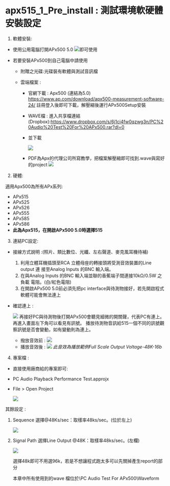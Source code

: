 apx515\_1\_Pre\_install : 測試環境軟硬體安裝設定
================================================

1.  軟體安裝:

-   使用公用電腦打開APx500 5.0
    ![](https://i.imgur.com/jVvsmBa.png)即可使用

-   若要安裝APx500到自己電腦中請使用

    -   附贈之光碟:光碟裝有軟體與測試音訊檔

    -   雲端檔案 :
    	- 官網下載 : Apx500 (連結為5.0)
          https://www.ap.com/download/apx500-measurement-software-24/
          註冊登入後即可下載，解壓縮後運行APx500Setup安裝
    	
        - WAVE檔 :
		  進入共享檔連結(Dropbox):https://www.dropbox.com/s/6j1ci4fw0qzwg3n/PC%20Audio%20Test%20For%20APx500.rar?dl=0

		- 並下載
		
		   ![](https://i.imgur.com/B5tBMxG.png)
		
		- PDF為Apx的代理公司所寫教學，把檔案解壓縮即可找到.wave與寫好的project
		 ![](https://i.imgur.com/ZkDZV1Q.png)

2.  硬體:

適用Apx500為所有APx系列:

-   APx515
-   APx525
-   APx526
-   APx555
-   APx585
-   APx586
-   **此為Apx515，在開啟APx500 5.0時選擇515**


3.  連結PC設定:

-   接線方式說明 :(照片、類比數位、光纖、左右聲道、麥克風耳機待補)

	1.  利用立體耳機插頭至RCA 立體母座的轉接頭將受測音效裝置的Line output 連
    接至Analog Inputs 的BNC 輸入端。
	2.  在與Analog Inputs 的BNC 輸入端並聯的香蕉端子間連接10kΩ/0.5W 之負載
    電阻。(白/紅色電阻)
	3.  在開啟APx500 5.0前必須先把pc
    interface與待測物接好，若先開啟程式軟體可能會無法連上

-   確認連上 : 

	![](https://i.imgur.com/5Zh73Wo.png)
    再接好PC與待測物後打開APx500會聽見細微的開關聲，代表PC有連上。
    再進入畫面左下角可以看見有訊號。 
    播放待測物音訊給515一個不同的訊號觀察訊號是否會變動，如有變動則為連上。

    * 撥放音效前 :
      ![](https://i.imgur.com/a6EiMvG.png)
    * 播放音效後 : 
      ![](https://i.imgur.com/FeBOIBJ.png) 
      *此音效為播放範例Full Scale Output Voltage-48K-16b*


4.  專案檔 :

-   直接使用廠商給的專案即可:

-   PC Audio Playback Performance Test.approjx

-   File \> Open Project

    ![](https://i.imgur.com/YKzvZEL.png)

其餘設定 :

1.  Sequence 選擇@48Ks/sec：取樣率48ks/sec。(位於左上)

    ![](https://i.imgur.com/oUEcGZW.png)

2.  Signal Path 選擇Line Output @48K：取樣率48ks/sec。(左欄)

    ![](https://i.imgur.com/9i3yCZD.png)

    選擇48k即可不用選96k，若是不想讓程式跑太多可以先關掉產生report的部分

    本章中所有使用到的wave 檔位於\PC Audio Test For APx500\Waveform


